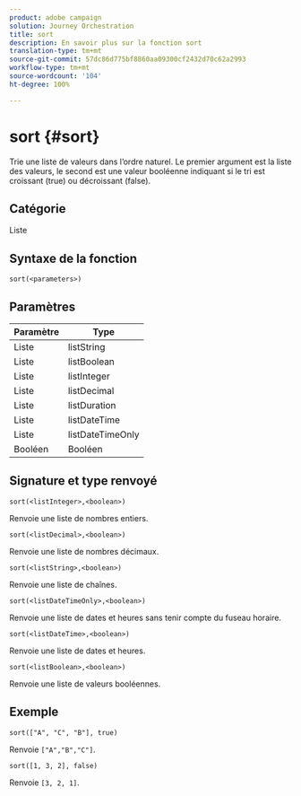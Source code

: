 ```yaml
---
product: adobe campaign
solution: Journey Orchestration
title: sort
description: En savoir plus sur la fonction sort
translation-type: tm+mt
source-git-commit: 57dc86d775bf8860aa09300cf2432d70c62a2993
workflow-type: tm+mt
source-wordcount: '104'
ht-degree: 100%

---
```



# sort {#sort}

Trie une liste de valeurs dans l’ordre naturel. Le premier argument est la liste des valeurs, le second est une valeur booléenne indiquant si le tri est croissant (true) ou décroissant (false).

## Catégorie

Liste

## Syntaxe de la fonction

`sort(<parameters>)`

## Paramètres

| Paramètre | Type |
|-----------|------------------|
| Liste | listString |
| Liste | listBoolean |
| Liste | listInteger |
| Liste | listDecimal |
| Liste | listDuration |
| Liste | listDateTime |
| Liste | listDateTimeOnly |
| Booléen | Booléen |

## Signature et type renvoyé

`sort(<listInteger>,<boolean>)`

Renvoie une liste de nombres entiers.

`sort(<listDecimal>,<boolean>)`

Renvoie une liste de nombres décimaux.

`sort(<listString>,<boolean>)`

Renvoie une liste de chaînes.

`sort(<listDateTimeOnly>,<boolean>)`

Renvoie une liste de dates et heures sans tenir compte du fuseau horaire.

`sort(<listDateTime>,<boolean>)`

Renvoie une liste de dates et heures.

`sort(<listBoolean>,<boolean>)`

Renvoie une liste de valeurs booléennes.

## Exemple

`sort(["A", "C", "B"], true)`

Renvoie `["A","B","C"]`.

`sort([1, 3, 2], false)`

Renvoie `[3, 2, 1]`.

